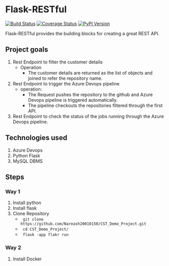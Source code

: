 
# Flask-RESTful

[![Build Status](https://travis-ci.org/flask-restful/flask-restful.svg?branch=master)](http://travis-ci.org/flask-restful/flask-restful)
[![Coverage Status](http://img.shields.io/coveralls/flask-restful/flask-restful/master.svg)](https://coveralls.io/r/flask-restful/flask-restful)
[![PyPI Version](http://img.shields.io/pypi/v/Flask-RESTful.svg)](https://pypi.python.org/pypi/Flask-RESTful)

Flask-RESTful provides the building blocks for creating a great REST API.

## Project goals

1) Rest Endpoint to filter the customer details
	- Operation
		 - The customer details are returned as the list of objects and joined to refer the repository name.
2) Rest Endpoint to trigger the Azure Devops pipeline 
	 - operation: 
		 - The Request pushes the repository to the github and Azure Devops pipeline is triggered automatically.
		 - The pipeline checkouts the repositories filtered through the first API.
3) Rest Endpoint to check the status of the jobs running through the Azure Devops pipeline.

## Technologies used

1) Azure Devops
2) Python Flask
3) MySQL DBMS

## Steps

### Way 1
1) Install python
2) Install flask
3) Clone Repository
	-  ` git clone https://github.com/Nareash20010150/CST_Demo_Project.git`
	-  ` cd CST_Demo_Project/`
	- `  flask -app flakr run `

### Way 2
1) Install Docker

	
